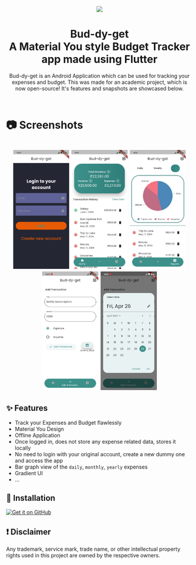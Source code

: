<div align="center">
  <img src="https://github.com/hOMie03/bud-dy-get/assets/98145765/7faf4812-c9ec-454f-ab8b-6f5490f74101" width=250 />
  <h1>Bud-dy-get<br>A Material You style Budget Tracker app made using Flutter</h1>
</div>
<div align="center">
  <p>Bud-dy-get is an Android Application which can be used for tracking your expenses and budget. This was made for an academic project, which is now open-source! It's features and snapshots are showcased below.</p><br>
  <h1 align="left">📷 Screenshots<h1>
  <p>
    <img src="./screenshots/phoneSS1.jpg" width="30%" />
    <img src="./screenshots/phoneSS2.jpg" width="30%" />
    <img src="./screenshots/phoneSS3.jpg" width="30%" />
    <img src="./screenshots/phoneSS4.jpg" width="30%" />
    <img src="./screenshots/phoneSS5.jpg" width="30%" />
  </p>
</div>

## ✨ Features
- Track your Expenses and Budget flawlessly
- Material You Design
- Offline Application
- Once logged in, does not store any expense related data, stores it locally
- No need to login with your original account, create a new dummy one and access the app
- Bar graph view of the `daily`, `monthly`, `yearly` expenses
- Gradient UI
- ...

## 📲 Installation

[<img src="https://github.com/machiav3lli/oandbackupx/blob/034b226cea5c1b30eb4f6a6f313e4dadcbb0ece4/badge_github.png"
    alt="Get it on GitHub"
    height="80">](https://github.com/hOMie03/bud-dy-get/releases/tag/apk)

## ❗ Disclaimer
Any trademark, service mark, trade name, or other intellectual property rights used in this project are owned by the respective owners.

